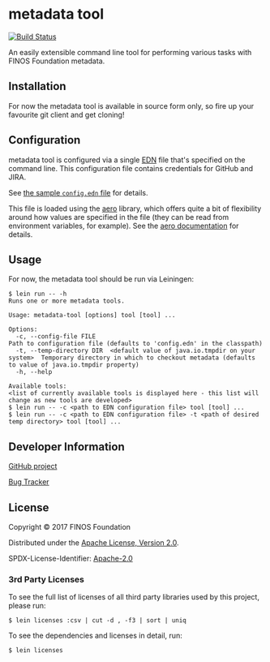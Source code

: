 
# metadata tool

[![Build Status](https://circleci.com/gh/finos/metadata-tool.png?circle-token=:circle-token)](https://circleci.com/gh/finos/metadata-tool)

An easily extensible command line tool for performing various tasks with FINOS Foundation metadata.

## Installation

For now the metadata tool is available in source form only, so fire up your favourite git client and get cloning!

## Configuration

metadata tool is configured via a single [EDN](https://github.com/edn-format/edn) file that's specified on the command
line.  This configuration file contains credentials for GitHub and JIRA.

See [the sample `config.edn` file](https://github.com/finos/metadata-tool/blob/master/resources/config.edn) for details.

This file is loaded using the [aero](https://github.com/juxt/aero) library, which offers quite a bit
of flexibility around how values are specified in the file (they can be read from environment variables,
for example).  See the [aero documentation](https://github.com/juxt/aero/blob/master/README.md) for details.

## Usage

For now, the metadata tool should be run via Leiningen:

```
$ lein run -- -h
Runs one or more metadata tools.

Usage: metadata-tool [options] tool [tool] ...

Options:
  -c, --config-file FILE                                                      Path to configuration file (defaults to 'config.edn' in the classpath)
  -t, --temp-directory DIR  <default value of java.io.tmpdir on your system>  Temporary directory in which to checkout metadata (defaults to value of java.io.tmpdir property)
  -h, --help

Available tools:
<list of currently available tools is displayed here - this list will change as new tools are developed>
$ lein run -- -c <path to EDN configuration file> tool [tool] ...
$ lein run -- -c <path to EDN configuration file> -t <path of desired temp directory> tool [tool] ...
```

## Developer Information

[GitHub project](https://github.com/finos/metadata-tool)

[Bug Tracker](https://github.com/finos/metadata-tool/issues)

## License

Copyright © 2017 FINOS Foundation

Distributed under the [Apache License, Version 2.0](http://www.apache.org/licenses/LICENSE-2.0).

SPDX-License-Identifier: [Apache-2.0](https://spdx.org/licenses/Apache-2.0)

### 3rd Party Licenses

To see the full list of licenses of all third party libraries used by this project, please run:

```shell
$ lein licenses :csv | cut -d , -f3 | sort | uniq
```

To see the dependencies and licenses in detail, run:

```shell
$ lein licenses
```
